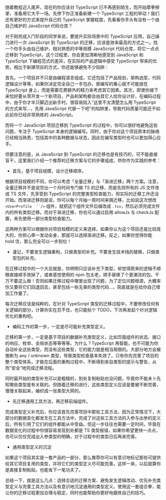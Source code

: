 随着教程迈入尾声，现在的你应该对 TypeScript 已不再感到陌生，而开始摩拳擦掌，准备用它大干一场。先停下你正准备新建一个 TypeScript 工程的举动！我们还有更好的方式来提升自己的 TypeScript 掌握程度，先看看你手头有没有一个由自己维护的 JavaScript 代码仓库？

对于刚完成入门阶段的同学来说，要提升实际场景中的 TypeScript 应用，自己操刀进行一次 JavaScript 到 TypeScript 的迁移，应该是效率最高的方式之一。找一个你手头由自己维护，相对熟悉的中等规模 JavaScript 代码仓库，将它一点点迁移到 TypeScript，这个过程里，你会更加清晰地感受到 JavaScript 和 TypeScript 下编程范式的差异，在实际的产品逻辑中感受 TypeScript 带来的优势。相比于新建项目的方式，你还能够避免不少陷阱：

首先，一个项目并不只是由编程语言组成，它还包括了产品规划，架构选型，代码逻辑设计等等，如果你决定完全自己一手包办，那编写的重心就不可能放在 TypeScript 身上，而是需要花费额外的精力来考虑其它因素。其次，即使你接下来恰好要从零开发一个新项目，产品和架构都会由其它人给你设计好，在编码过程中，由于你才半只脚迈出新手村，很容易陷入“这里不太清楚怎么用 TypeScript 的方式来写...，先用 JavaScript 代替一下吧”的陷阱里，导致代码质量可能还不如此前你已经非常熟练的 JavaScript。

而将一个 JavaScript 项目迁移到 TypeScript 的过程中，你可以很好地避免这些问题，专注于 TypeScript 本身的逻辑编写。同时，由于你对这个项目原本的脉络已经相当熟悉，包括其中的各种数据与状态，因此在编写类型时也可以更加得心应手。

但要注意的是，从 JavaScript 到 TypeScript 的迁移也是有技巧的，可不能直接盲干，这里我们介绍一个推荐的迁移方案与它的步骤组成，供你作为实践的参考：

  


-   首先，基于项目规模，设计迁移顺序。

根据项目规模的不同，你可以考虑「全量迁移」与「渐进迁移」两个方案。注意，全量迁移并不是说空出一个月时间专门做 TS 的迁移，而是先将所有的 JS 文件改成 TS 文件，先享受到 TypeScript 的完整类型检查能力，但实际的迁移工作还没开始。而渐进迁移则是说，你可以每个月抽一周时间来搞迁移，比如说这次想改 ` <UserProfile  ``/>` 组件，就把这个组件文件后缀改成 `.tsx`，然后必须完成文件内的所有类型迁移。而对于渐进迁移，你也可以通过启用 allowJs 与 checkJs 配置，来先使用一部分类型检查能力。

这两种方案可以根据你对项目规模的定义来选择，如果你认为这个项目还是比较庞大的，你担心牵一发动全身，那就可以选择渐进迁移。反之，如果你觉得你能 hold 住，那么完全可以一步到位！

  


-   谨记，不要发生逻辑重构，只做类型的补充。不要发生技术栈的替换，只做类型包的补充。

在迁移过程中的一个大忌就是，你明明只应该补充下类型，却觉得原来的逻辑不顺眼直接顺手改掉了，或者感觉使用的 npm 包太老，顺手替换了个更潮流的包。千万不要这么做！否则如果迁移过程中哪里出现了问题，为了定位问题根源，大概率你又要将它们回退回去，甚至包括一些无辜的类型代码...，简直就是在给你自己增加工作量了。

每次迁移应该是纯粹的，在针对 TypeScript 类型的迁移过程中，不要修改任何有关逻辑的部分，计算你实在忍不住，也只能标个 TODO，下次再发起个针对逻辑优化的重构吧。

  


-   编码工作的第一步，一定是尽可能补充类型定义。

迁移的第一步，一定是基于项目的数据补充类型定义，比如页面组件的状态、接口的响应、枚举、全局状态等等等等。为什么？TypeScript 再智能，也不可能为你自动补全这些类型，而没有这些类型，它的能力就是相当局限的。大部分地方会被推断为 any / unknown 类型，导致类型检查基本失效了。只有你先完善了项目的整个类型体系，才能在后面的重构过程中，不断得到来自类型的提示与警告，从而“安全”地完成迁移流程。

同时最开始的类型补充可以是粗糙的，到处复制粘贴也没问题，毕竟你不能未卜先知哪些类型是有关联的。但随着迁移的进行，这些类型定义应该是要被不断完善，慢慢关联起来，编织成一张类型大网的。

  


-   先迁移通用工具方法，再迁移前端组件。

完成类型定义补充后，你应该首先完善项目中那些工具方法，因为正常情况下，大部分的数据变化都发生在工具方法中，完成了对这些工具方法的入参与出参的定义后，所有引用了它们的组件都能从中受益。但这一步往往也需要一定时间，毕竟在数据变化的过程中你很容易发现到处都是 TS 类型报错，如果你希望更快一点点，也可以仅仅完成出入参类型的明确，对于过程中的类型日后再来完善。

  


-   通用类型定义的沉淀

如果这个项目其实是一套产品的一部分，那么推荐你可以有意识地标记那些可提供给其它项目复用的类型，并将它们的类型定义尽可能完善。这样一来，以后就算你是直接复制粘贴，也能省下一笔功夫了。

  


总结一下，就是这么几点：选择合适的迁移方案、避免发生逻辑改动、优先补充类型定义与完善工具方法以及有意识地沉淀通用的类型定义。使用这一套组合拳，能让你的迁移过程更加合理与稳定，同时也能帮助你更好地磨炼自己的技巧。